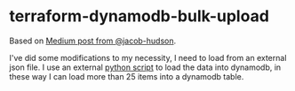 # terraform-dynamodb-bulk-upload

Based on [Medium post from @jacob-hudson](https://dev.to/jacob_hudson/bulk-dynamodb-item-upload-with-terraform-1inp).

I've did some modifications to my necessity, I need to load from an external json file. I use an external [python script](./load_dynamo_items.py) to load the data into dynamodb, in these way I can load more than 25 items into a dynamodb table.
